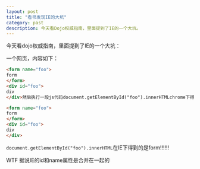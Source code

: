 ```yaml
---
layout: post
title: "看书发现IE的大坑"
category: past
description: 今天看Dojo权威指南，里面提到了IE的一个大坑。
---
```

今天看dojo权威指南，里面提到了IE的一个大坑：

一个网页，内容如下：

``` html
<form name="foo">
form
</form>
<div id="foo">
div
</div>然后执行一段js代码document.getElementById("foo").innerHTMLchrome下得到的是div

<form name="foo">
form
</form>
<div id="foo">
div
</div>
```

`document.getElementById("foo").innerHTML`在IE下得到的是form!!!!!!

WTF 据说IE的id和name属性是合并在一起的





